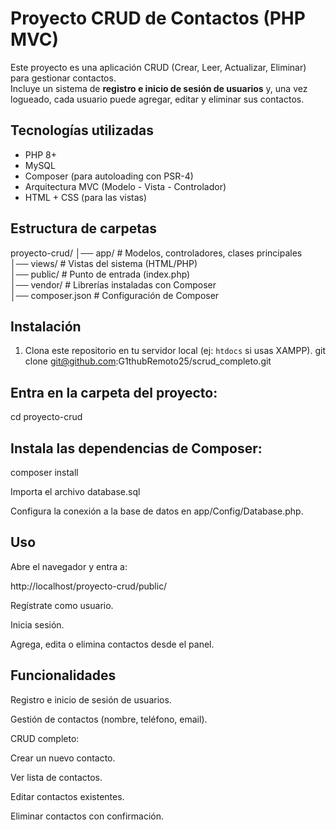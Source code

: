 
# Proyecto CRUD de Contactos (PHP MVC)

Este proyecto es una aplicación CRUD (Crear, Leer, Actualizar, Eliminar) para gestionar contactos.  
Incluye un sistema de **registro e inicio de sesión de usuarios** y, una vez logueado, cada usuario puede agregar, editar y eliminar sus contactos.

## Tecnologías utilizadas
- PHP 8+
- MySQL
- Composer (para autoloading con PSR-4)
- Arquitectura MVC (Modelo - Vista - Controlador)
- HTML + CSS (para las vistas)

##  Estructura de carpetas
proyecto-crud/
│── app/ # Modelos, controladores, clases principales<br>
│── views/ # Vistas del sistema (HTML/PHP)<br>
│── public/ # Punto de entrada (index.php)<br>
│── vendor/ # Librerías instaladas con Composer<br>
│── composer.json # Configuración de Composer<br>

## Instalación
1. Clona este repositorio en tu servidor local (ej: `htdocs` si usas XAMPP).
   git clone git@github.com:G1thubRemoto25/scrud_completo.git

## Entra en la carpeta del proyecto:
 cd proyecto-crud

## Instala las dependencias de Composer:
composer install

Importa el archivo database.sql 

Configura la conexión a la base de datos en app/Config/Database.php.

## Uso

Abre el navegador y entra a:

http://localhost/proyecto-crud/public/


Regístrate como usuario.

Inicia sesión.

Agrega, edita o elimina contactos desde el panel.

## Funcionalidades

Registro e inicio de sesión de usuarios.

Gestión de contactos (nombre, teléfono, email).

CRUD completo:

Crear un nuevo contacto.

Ver lista de contactos.

Editar contactos existentes.

Eliminar contactos con confirmación.
